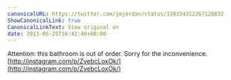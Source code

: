 ```yaml
---
canonicalURL: https://twitter.com/jmjordan/status/338334312267128832
ShowCanonicalLink: true
CanonicalLinkText: View original on
date: 2013-05-25T16:42:40+00:00
---
```

Attention: this bathroom is out of order. Sorry for the inconvenience. [http://instagram.com/p/ZvebcLoxOk/](http://instagram.com/p/ZvebcLoxOk/)